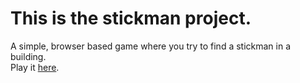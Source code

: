 This is the stickman project.
========
A simple, browser based game where you try to find a stickman in a building.  
 Play it [here](http://www.skynet.ie/~luckyluke).
